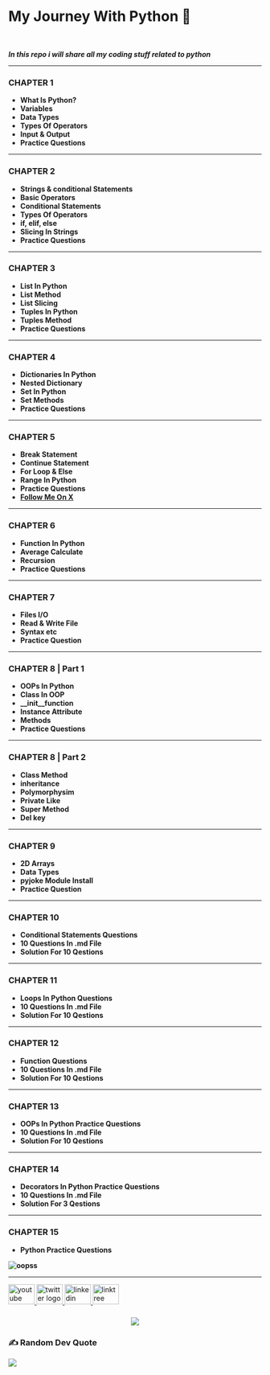 # My Journey With Python 💚
<br>

<b><i><p>In this repo i will share all my coding stuff related to python</p></i></b>

<hr>
<h3>CHAPTER 1</h3>
<b><ul>
<li>What Is Python?</li>
<li>Variables</li>
<li>Data Types</li>
<li>Types Of Operators</li>
<li>Input & Output</li>
<li>Practice Questions</li>
</ul>
<hr></b>

<h3>CHAPTER 2</h3>
<b><ul>
<li>Strings & conditional Statements</li>
<li>Basic Operators</li>
<li>Conditional Statements</li>
<li>Types Of Operators</li>
<li>if, elif, else</li>
<li>Slicing In Strings</li>
<li>Practice Questions</li>
</ul>
<hr></b>

<h3>CHAPTER 3</h3>
<b><ul>
<li>List In Python</li>
<li>List Method</li>
<li>List Slicing </li>
<li>Tuples In Python</li>
<li>Tuples Method</li>
<li>Practice Questions</li>
</ul>
<hr></b>
<h3>CHAPTER 4</h3>
<b><ul>
<li>Dictionaries In Python</li>
<li>Nested Dictionary</li>
<li>Set In Python</li>
<li>Set Methods</li>
<li>Practice Questions</li>
</ul>
<hr></b>
<h3>CHAPTER 5</h3>
<b><ul>
<li>Break Statement</li>
<li>Continue Statement</li>
<li>For Loop & Else </li>
<li>Range In Python</li>
<li>Practice Questions</li>
<li><a href="https://x.com/code_with_ssn">Follow Me On X</a> </li>
</ul>
<hr></b>
<h3>CHAPTER 6</h3>
<b><ul>
<li>Function In Python</li>
<li>Average Calculate</li>
<li>Recursion</li>
<li>Practice Questions</li>
</ul>
<hr></b>
<h3>CHAPTER 7</h3>
<b><ul>
<li>Files I/O</li>
<li>Read & Write File</li>
<li>Syntax etc</li>
<li>Practice Question</li>

</ul>
<hr></b>
<h3>CHAPTER 8 | Part 1 </h3>
<b><ul>
<li>OOPs In Python</li>
<li>Class In OOP</li>
<li>__init__function</li>
<li>Instance Attribute</li>
<li>Methods</li>
<li>Practice Questions</li>
</ul>
<hr></b>
<h3>CHAPTER 8 | Part 2</h3>
<b><ul>
<li>Class Method</li>
<li>inheritance </li>
<li>Polymorphysim</li>
<li>Private Like</li>
<li>Super Method</li>
<li>Del key</li>
</ul>
<hr></b>
<h3>CHAPTER 9</h3>
<b><ul>
<li>2D Arrays</li>
<li>Data Types</li>
<li>pyjoke Module Install</li>
<li>Practice Question</li>
</ul>
<hr></b>
<h3>CHAPTER 10</h3>
<b><ul>
<li>Conditional Statements Questions</li>
<li>10 Questions In .md File</li>
<li>Solution For 10 Qestions</li>
</ul>
<hr></b>
<h3>CHAPTER 11</h3>
<b><ul>
<li> Loops In Python Questions</li>
<li>10 Questions In .md File</li>
<li>Solution For 10 Qestions</li>
</ul>
<hr></b>
<h3>CHAPTER 12</h3>
<b><ul>
<li>Function Questions</li>
<li>10 Questions In .md File</li>
<li>Solution For 10 Qestions</li>
</ul>
<hr></b>
<h3>CHAPTER 13</h3>
<b><ul>
<li>OOPs In Python Practice Questions</li>
<li>10 Questions In .md File</li>
<li>Solution For 10 Qestions</li>
</ul>
<hr></b>
<h3>CHAPTER 14</h3>
<b><ul>
<li>Decorators In Python Practice Questions</li>
<li>10 Questions In .md File</li>
<li>Solution For 3 Qestions</li>
</ul>
<hr></b>
<h3>CHAPTER 15</h3>
<b><ul>
<li>Python Practice Questions</li>
</ul>
  
![oopss](https://github.com/user-attachments/assets/9e173a49-9854-423e-80df-17fb48227f39)
<hr></b>



<div align="left">
  <a href="https://www.youtube.com/@Yt.CodeWithSsn" target="_blank">
    <img src="https://raw.githubusercontent.com/maurodesouza/profile-readme-generator/master/src/assets/icons/social/youtube/default.svg" width="52" height="40" alt="youtube logo"  />
  </a>
  <a href="https://x.com/code_with_ssn" target="_blank">
    <img src="https://raw.githubusercontent.com/maurodesouza/profile-readme-generator/master/src/assets/icons/social/twitter/default.svg" width="52" height="40" alt="twitter logo"  />
  </a>
  <a href="https://www.linkedin.com/in/salik-seraj-naik" target="_blank">
    <img src="https://raw.githubusercontent.com/maurodesouza/profile-readme-generator/master/src/assets/icons/social/linkedin/default.svg" width="52" height="40" alt="linkedin logo"  />
  </a>
  <a href="https://linktr.ee/SalikSerajNaik" target="_blank">
    <img src="https://raw.githubusercontent.com/maurodesouza/profile-readme-generator/master/src/assets/icons/social/linktree/default.svg" width="52" height="40" alt="linktree logo"  />
  </a>
</div>

###

<div align="center">
  <img src="https://profile-counter.glitch.me/Salik-Seraj/count.svg?"  />
</div>

###

### ✍️ Random Dev Quote
![](https://quotes-github-readme.vercel.app/api?type=horizontal&theme=radical)
